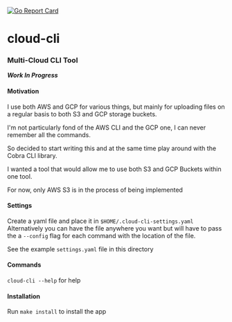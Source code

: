 [![Go Report Card](https://goreportcard.com/report/github.com/qmilangowin/cloud-cli)](https://goreportcard.com/report/github.com/qmilangowin/cloud-cli)

# cloud-cli
### Multi-Cloud CLI Tool

***Work In Progress***

#### Motivation

I use both AWS and GCP for various things, but mainly for uploading files on a regular basis to both S3 and GCP storage buckets.

I'm not particularly fond of the AWS CLI and the GCP one, I can never remember all the commands.

So decided to start writing this and at the same time play around with the Cobra CLI library. 

I wanted a tool that would allow me to use both S3 and GCP Buckets within one tool. 

For now, only AWS S3 is in the process of being implemented

#### Settings

Create a yaml file and place it in `$HOME/.cloud-cli-settings.yaml`   
Alternatively you can have the file anywhere you want but will have to pass the a `--config` flag for each command with the location of the file.

See the example `settings.yaml` file in this directory

#### Commands

`cloud-cli --help` for help

#### Installation

Run `make install` to install the app
